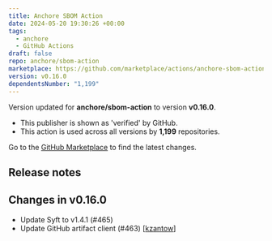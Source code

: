 ```yaml
---
title: Anchore SBOM Action
date: 2024-05-20 19:30:26 +00:00
tags:
  - anchore
  - GitHub Actions
draft: false
repo: anchore/sbom-action
marketplace: https://github.com/marketplace/actions/anchore-sbom-action
version: v0.16.0
dependentsNumber: "1,199"
---
```



Version updated for **anchore/sbom-action** to version **v0.16.0**.
- This publisher is shown as 'verified' by GitHub.
- This action is used across all versions by **1,199** repositories.

Go to the [GitHub Marketplace](https://github.com/marketplace/actions/anchore-sbom-action) to find the latest changes.

## Release notes

## Changes in v0.16.0

- Update Syft to v1.4.1 (#465)
- Update GitHub artifact client (#463) [[kzantow](https://github.com/kzantow)]


